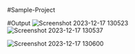 #Sample-Project

#Output
![Screenshot 2023-12-17 130523](https://github.com/AanchalKhandala/Amazon_Clone/assets/151769424/fd9a8308-35db-47c4-a69a-b68760cb5126)
![Screenshot 2023-12-17 130537](https://github.com/AanchalKhandala/Amazon_Clone/assets/151769424/cd87bdd8-7aed-471b-8c78-11e22808d8b8)

![Screenshot 2023-12-17 130600](https://github.com/AanchalKhandala/Amazon_Clone/assets/151769424/e098ab52-e549-49fc-95d4-62b4d4a75502)
